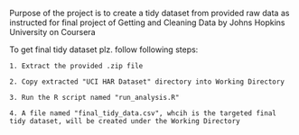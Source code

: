 Purpose of the project is to create a tidy dataset from provided raw data as instructed for final project of Getting and Cleaning Data by Johns Hopkins University on Coursera 

To get final tidy dataset plz. follow following steps:

    1. Extract the provided .zip file
    
    2. Copy extracted "UCI HAR Dataset" directory into Working Directory
    
    3. Run the R script named "run_analysis.R"
    
    4. A file named "final_tidy_data.csv", whcih is the targeted final tidy dataset, will be created under the Working Directory
 
